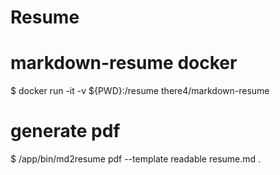# Resume

# markdown-resume docker

$ docker run -it -v ${PWD}:/resume there4/markdown-resume

# generate pdf

$ /app/bin/md2resume pdf --template readable resume.md .
